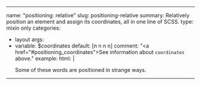 ---
name: "positioning: relative"
slug: positioning-relative
summary: Relatively position an element and assign its coordinates, all in one line of SCSS.
type: mixin only
categories:
  - layout
args:
  - variable: $coordinates
    default: [n n n n]
    comment: "<a href=\"#positioning_coordinates\">See information about `coordinates` above.</a>"
example:
  html: |
    <p>Some of <span class="eg-relative m-1">these</span> words <span class="eg-relative m-2">are</span> positioned in <span class="eg-relative m-3">strange</span> ways.</p>
----